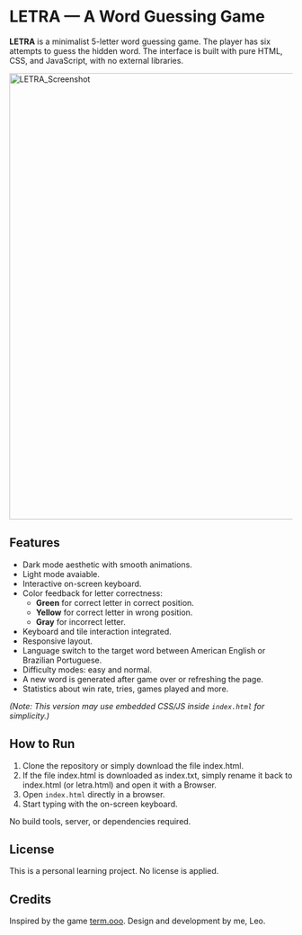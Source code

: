 # LETRA — A Word Guessing Game

**LETRA** is a minimalist 5-letter word guessing game. The player has six attempts to guess the hidden word. The interface is built with pure HTML, CSS, and JavaScript, with no external libraries.


<img width="523" height="794" alt="LETRA_Screenshot" src="https://github.com/user-attachments/assets/ae278083-b6ba-4d80-84be-48c248518a19" />


## Features

- Dark mode aesthetic with smooth animations.
- Light mode avaiable.
- Interactive on-screen keyboard.
- Color feedback for letter correctness:
  - **Green** for correct letter in correct position.
  - **Yellow** for correct letter in wrong position.
  - **Gray** for incorrect letter.
- Keyboard and tile interaction integrated.
- Responsive layout.
- Language switch to the target word between American English or Brazilian Portuguese.
- Difficulty modes: easy and normal.
- A new word is generated after game over or refreshing the page.
- Statistics about win rate, tries, games played and more.

*(Note: This version may use embedded CSS/JS inside `index.html` for simplicity.)*

## How to Run

1. Clone the repository or simply download the file index.html.
2. If the file index.html is downloaded as index.txt, simply rename it back to index.html (or letra.html) and open it with a Browser.
3. Open `index.html` directly in a browser.
4. Start typing with the on-screen keyboard.

No build tools, server, or dependencies required.

## License

This is a personal learning project. No license is applied.

## Credits

Inspired by the game [term.ooo](https://term.ooo).
Design and development by me, Leo.

